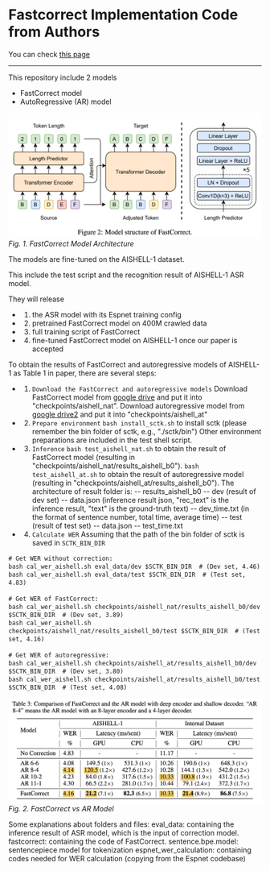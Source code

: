 # Fastcorrect Implementation Code from Authors

You can check [this page](https://openreview.net/forum?id=N3oi7URBakV)

***

This repository include 2 models 

- FastCorrect model 
- AutoRegressive (AR) model

![fastcorrect_fig2](/assets/images/fastcorrect_fig2.png)
*Fig. 1. FastCorrect Model Architecture*


The models are fine-tuned on the AISHELL-1 dataset.

This include the test script and the recognition result of AISHELL-1 ASR model.

They will release 

- 1) the ASR model with its Espnet training config
- 2) pretrained FastCorrect model on 400M crawled data
- 3) full training script of FastCorrect
- 4) fine-tuned FastCorrect model on AISHELL-1 once our paper is accepted


To obtain the results of FastCorrect and autoregressive models of AISHELL-1 as Table 1 in paper, there are several steps:

- 1) `Download the FastCorrect and autoregressive models`
    Download FastCorrect model from [google drive](https://drive.google.com/file/d/1Y0M8tAxJxPmkgxLt1NpFsiMPJhusHTA4/view?usp=sharing) and put it into "checkpoints/aishell_nat".
    Download autoregressive model from [google drive2](https://drive.google.com/file/d/1YZ-TsYocTn7Gvnx8z3GoNZ1WTsHBe8pP/view?usp=sharing) and put it into "checkpoints/aishell_at"

- 2) `Prepare environment`
    `bash install_sctk.sh` to install sctk (please remember the bin folder of sctk, e.g., "./sctk/bin")
    Other environment preparations are included in the test shell script.

- 3) `Inference`
    `bash test_aishell_nat.sh` to obtain the result of FastCorrect model (resulting in "checkpoints/aishell_nat/results_aishell_b0").
    `bash test_aishell_at.sh` to obtain the result of autoregressive model (resulting in "checkpoints/aishell_at/results_aishell_b0").
    The architecture of result folder is:
    -- results_aishell_b0
      -- dev (result of dev set) 
          -- data.json (inference result json, "rec_text" is the inference result, "text" is the ground-truth text)
          -- dev_time.txt (in the format of sentence number, total time, average time)
      -- test (result of test set) 
          -- data.json
          -- test_time.txt

- 4) `Calculate WER`
    Assuming that the path of the bin folder of sctk is saved in `SCTK_BIN_DIR`
    
```
# Get WER without correction:
bash cal_wer_aishell.sh eval_data/dev $SCTK_BIN_DIR  # (Dev set, 4.46)
bash cal_wer_aishell.sh eval_data/test $SCTK_BIN_DIR  # (Test set, 4.83)

# Get WER of FastCorrect:
bash cal_wer_aishell.sh checkpoints/aishell_nat/results_aishell_b0/dev $SCTK_BIN_DIR  # (Dev set, 3.89)
bash cal_wer_aishell.sh checkpoints/aishell_nat/results_aishell_b0/test $SCTK_BIN_DIR  # (Test set, 4.16)

# Get WER of autoregressive:
bash cal_wer_aishell.sh checkpoints/aishell_at/results_aishell_b0/dev $SCTK_BIN_DIR  # (Dev set, 3.80)
bash cal_wer_aishell.sh checkpoints/aishell_at/results_aishell_b0/test $SCTK_BIN_DIR  # (Test set, 4.08)
```
![fastcorrect_table3](/assets/images/fastcorrect_table3.png)
*Fig. 2. FastCorrect vs AR Model*

Some explanations about folders and files:
    eval_data: containing the inference result of ASR model, which is the input of correction model.
    fastcorrect: containing the code of FastCorrect.
    sentence.bpe.model: sentencepiece model for tokenization
    espnet_wer_calculation: containing codes needed for WER calculation (copying from the Espnet codebase)
